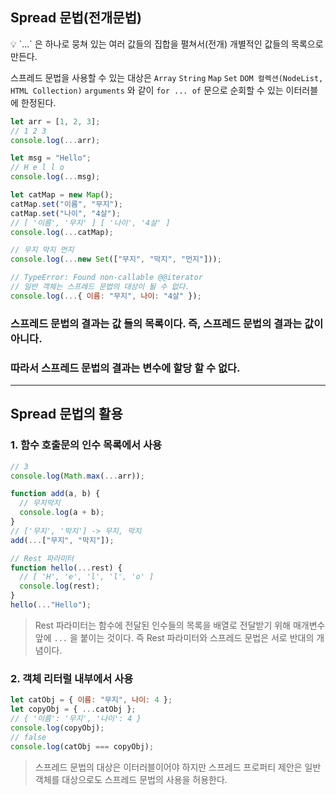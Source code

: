 ## Spread 문법(전개문법)

<aside>
💡 `...` 은 하나로 뭉쳐 있는 여러 값들의 집합을 펼쳐서(전개) 개별적인 값들의 목록으로 만든다.

</aside>

스프레드 문법을 사용할 수 있는 대상은 `Array` `String` `Map` `Set` `DOM 컬렉션(NodeList, HTML Collection)` `arguments` 와 같이 `for ... of` 문으로 순회할 수 있는 이터러블에 한정된다.

```jsx
let arr = [1, 2, 3];
// 1 2 3
console.log(...arr);

let msg = "Hello";
// H e l l o
console.log(...msg);

let catMap = new Map();
catMap.set("이름", "무지");
catMap.set("나이", "4살");
// [ '이름', '무지' ] [ '나이', '4살' ]
console.log(...catMap);

// 무지 막지 먼지
console.log(...new Set(["무지", "막지", "먼지"]));

// TypeError: Found non-callable @@iterator
// 일반 객체는 스프레드 문법의 대상이 될 수 없다.
console.log(...{ 이름: "무지", 나이: "4살" });
```

### 스프레드 문법의 결과는 값 들의 목록이다. 즉, 스프레드 문법의 결과는 값이 아니다.

### 따라서 스프레드 문법의 결과는 변수에 할당 할 수 없다.

---

## Spread 문법의 활용

### 1. 함수 호출문의 인수 목록에서 사용

```jsx
// 3
console.log(Math.max(...arr));

function add(a, b) {
  // 무지막지
  console.log(a + b);
}
// ['무지', '막지'] -> 무지, 막지
add(...["무지", "막지"]);

// Rest 파라미터
function hello(...rest) {
  // [ 'H', 'e', 'l', 'l', 'o' ]
  console.log(rest);
}
hello(..."Hello");
```

> Rest 파라미터는 함수에 전달된 인수들의 목록을 배열로 전달받기 위해 매개변수 앞에
> `...` 을 붙이는 것이다.
> 즉 Rest 파라미터와 스프레드 문법은 서로 반대의 개념이다.

### 2. 객체 리터럴 내부에서 사용

```jsx
let catObj = { 이름: "무지", 나이: 4 };
let copyObj = { ...catObj };
// { '이름': '무지', '나이': 4 }
console.log(copyObj);
// false
console.log(catObj === copyObj);
```

> 스프레드 문법의 대상은 이터러블이어야 하지만 스프레드 프로퍼티 제안은 일반 객체를 대상으로도 스프레드 문법의 사용을 허용한다.
